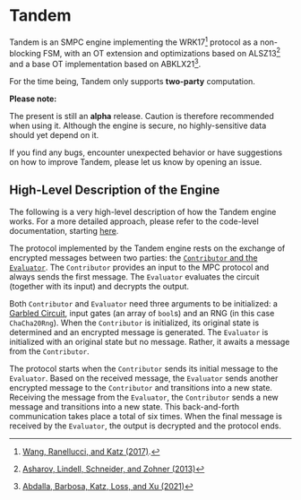 # Tandem

Tandem is an SMPC engine implementing the WRK17[^1] protocol as a non-blocking FSM, with an OT extension and optimizations based on ALSZ13[^2] and a base OT implementation based on ABKLX21[^3].

For the time being, Tandem only supports __two-party__ computation.

__Please note:__ 

The present is still an __alpha__ release. Caution is therefore recommended when using it. Although the engine is secure, no highly-sensitive data should yet depend on it.

If you find any bugs, encounter unexpected behavior or have suggestions on how to improve Tandem, please let us know by opening an issue.

## High-Level Description of the Engine

The following is a very high-level description of how the Tandem engine works. For a more detailed approach, please refer to the code-level documentation, starting [here](./src/lib.rs).

The protocol implemented by the Tandem engine rests on the exchange of encrypted messages between two parties: the [`Contributor` and the `Evaluator`](./src/states.rs). The `Contributor` provides an input to the MPC protocol and always sends the first message. The `Evaluator` evaluates the circuit (together with its input) and decrypts the output.

Both `Contributor` and `Evaluator` need three arguments to be initialized: a [Garbled Circuit](./src/circuit.rs), input gates (an array of `bool`s) and an RNG (in this case `ChaCha20Rng`). When the `Contributor` is initialized, its original state is determined and an encrypted message is generated. The `Evaluator` is initialized with an original state but no message. Rather, it awaits a message from the `Contributor`.

The protocol starts when the `Contributor` sends its initial message to the `Evaluator`. Based on the received message, the `Evaluator` sends another encrypted message to the `Contributor` and transitions into a new state. Receiving the message from the `Evaluator`, the `Contributor` sends a new message and transitions into a new state. This back-and-forth communication takes place a total of six times. When the final message is received by the `Evaluator`, the output is decrypted and the protocol ends.



[^1]: [Wang, Ranellucci, and Katz (2017)](https://acmccs.github.io/papers/p21-wangA.pdf).
[^2]: [Asharov, Lindell, Schneider, and Zohner (2013)](https://eprint.iacr.org/2013/552.pdf)
[^3]: [Abdalla, Barbosa, Katz, Loss, and Xu (2021)](https://eprint.iacr.org/2021/1218.pdf)
